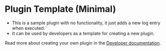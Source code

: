 # Plugin Template (Minimal)

* This is a sample plugin with no functionality, it just adds a new log entry when executed.
* It can be used by developers as a template for creating a new plugin.  

Read more about creating your own plugin in the [Developer documentation](https://github.com/Ubiquiti-App/UCRM-plugins/blob/master/docs/index.md).

